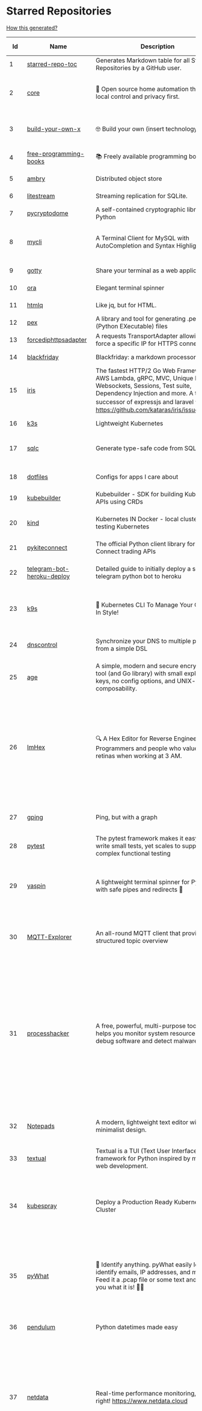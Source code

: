 # Starred Repositories  

[How this generated?](../master/USAGE.md)  

| Id 			| Name			| Description | Star Counts | Topics/Tags   | Last Updated 	|  
| ----------- | ----------- 	| ----------- | ----------- | ----------- 	| -----------   |  
|1|[starred-repo-toc](https://github.com/yks0000/starred-repo-toc.git)|Generates Markdown table for all Starred Repositories by a GitHub user.|4||7-4-2022|  
|2|[core](https://github.com/home-assistant/core.git)|:house_with_garden: Open source home automation that puts local control and privacy first.|51500|python, home-automation, iot, internet-of-things, mqtt, raspberry-pi, asyncio|6-4-2022|  
|3|[build-your-own-x](https://github.com/danistefanovic/build-your-own-x.git)|🤓 Build your own (insert technology here)|137489|programming, tutorials, tutorial-code, tutorial-exercises, free|16-2-2022|  
|4|[free-programming-books](https://github.com/EbookFoundation/free-programming-books.git)|:books: Freely available programming books|229752|education, books, list, resource, hacktoberfest|6-4-2022|  
|5|[ambry](https://github.com/linkedin/ambry.git)|Distributed object store|1532||6-4-2022|  
|6|[litestream](https://github.com/benbjohnson/litestream.git)|Streaming replication for SQLite.|4904|sqlite, replication, s3|5-4-2022|  
|7|[pycryptodome](https://github.com/Legrandin/pycryptodome.git)|A self-contained cryptographic library for Python|1965|cryptography, security, python|19-3-2022|  
|8|[mycli](https://github.com/dbcli/mycli.git)|A Terminal Client for MySQL with AutoCompletion and Syntax Highlighting.|10265|database, python, syntax-highlighting, mysql, mycli, auto-completion|2-4-2022|  
|9|[gotty](https://github.com/sorenisanerd/gotty.git)|Share your terminal as a web application|1502||1-4-2022|  
|10|[ora](https://github.com/sindresorhus/ora.git)|Elegant terminal spinner|7617||21-2-2022|  
|11|[htmlq](https://github.com/mgdm/htmlq.git)|Like jq, but for HTML.|5698||3-1-2022|  
|12|[pex](https://github.com/pantsbuild/pex.git)|A library and tool for generating .pex (Python EXecutable) files|2063||6-4-2022|  
|13|[forcediphttpsadapter](https://github.com/Roadmaster/forcediphttpsadapter.git)|A requests TransportAdapter allowing to force a specific IP for HTTPS connections.|40||1-11-2021|  
|14|[blackfriday](https://github.com/russross/blackfriday.git)|Blackfriday: a markdown processor for Go|4911||27-10-2020|  
|15|[iris](https://github.com/kataras/iris.git)|The fastest HTTP/2 Go Web Framework. AWS Lambda, gRPC, MVC, Unique Router, Websockets, Sessions, Test suite, Dependency Injection and more. A true successor of expressjs and laravel   谢谢 https://github.com/kataras/iris/issues/1329  |22083|go, performance, iris, web-framework, mvc, golang|18-3-2022|  
|16|[k3s](https://github.com/k3s-io/k3s.git)|Lightweight Kubernetes|19611|kubernetes, k8s|6-4-2022|  
|17|[sqlc](https://github.com/kyleconroy/sqlc.git)|Generate type-safe code from SQL|5160|go, postgresql, sql, orm, code-generator, mysql, python, kotlin|3-4-2022|  
|18|[dotfiles](https://github.com/bbkane/dotfiles.git)|Configs for apps I care about|18|dotfiles, zsh, neovim, vscode, git, sqlite, sqlite3|27-3-2022|  
|19|[kubebuilder](https://github.com/kubernetes-sigs/kubebuilder.git)|Kubebuilder - SDK for building Kubernetes APIs using CRDs|5017|k8s-sig-api-machinery|4-4-2022|  
|20|[kind](https://github.com/kubernetes-sigs/kind.git)|Kubernetes IN Docker - local clusters for testing Kubernetes|9557|k8s-sig-testing, kubernetes, kubeadm, golang, docker, podman|30-3-2022|  
|21|[pykiteconnect](https://github.com/zerodha/pykiteconnect.git)|The official Python client library for the Kite Connect trading APIs|662||17-3-2022|  
|22|[telegram-bot-heroku-deploy](https://github.com/AnshumanFauzdar/telegram-bot-heroku-deploy.git)|Detailed guide to initially deploy a simple telegram python bot to heroku|34|heroku-app, telegram-bot, telegram, deploy, hacktoberfest|5-2-2022|  
|23|[k9s](https://github.com/derailed/k9s.git)|🐶 Kubernetes CLI To Manage Your Clusters In Style!|15881|k9s, kubernetes, kubernetes-cli, kubernetes-clusters, k8s, k8s-cluster, go, golang|25-1-2022|  
|24|[dnscontrol](https://github.com/StackExchange/dnscontrol.git)|Synchronize your DNS to multiple providers from a simple DSL|2186|go, dns, infrastructure-as-code, dnscontrol, workflow|4-4-2022|  
|25|[age](https://github.com/FiloSottile/age.git)|A simple, modern and secure encryption tool (and Go library) with small explicit keys, no config options, and UNIX-style composability.|10227|built-at-rc, age-encryption|24-2-2022|  
|26|[ImHex](https://github.com/WerWolv/ImHex.git)|🔍 A Hex Editor for Reverse Engineers, Programmers and people who value their retinas when working at 3 AM.|12489|hex-editor, reverse-engineering, ips, ips32, pattern-highlighting, dear-imgui, disassembler, analyzer, mathematical-evaluator, pattern-language, dark-mode, nodes, data-processor, hacktoberfest|26-3-2022|  
|27|[gping](https://github.com/orf/gping.git)|Ping, but with a graph|5986|rust, command-line, cli, ping, linux, graph, network-monitoring, shell|5-4-2022|  
|28|[pytest](https://github.com/pytest-dev/pytest.git)|The pytest framework makes it easy to write small tests, yet scales to support complex functional testing|8597|unit-testing, test, testing, python, hacktoberfest|5-4-2022|  
|29|[yaspin](https://github.com/pavdmyt/yaspin.git)|A lightweight terminal spinner for Python with safe pipes and redirects 🎁|524|spinner, terminal, cli-utilities, python, loader, unix, easy-to-use, python-library, awesome, console, cli, utilities|14-11-2021|  
|30|[MQTT-Explorer](https://github.com/thomasnordquist/MQTT-Explorer.git)|An all-round MQTT client that provides a structured topic overview|1697|mqtt, mqtt-explorer, homeautomation, mqtt-client, mqtt-smarthome, mqtt-tool|27-2-2022|  
|31|[processhacker](https://github.com/processhacker/processhacker.git)|A free, powerful, multi-purpose tool that helps you monitor system resources, debug software and detect malware.|6975|administrator, windows, system-monitor, performance-monitoring, performance-tuning, performance, c, debugger, benchmarking, security, profiling, realtime, monitoring, monitor-performance, process-manager, process-monitor, processhacker, monitor|28-3-2022|  
|32|[Notepads](https://github.com/JasonStein/Notepads.git)|A modern, lightweight text editor with a minimalist design.|6240|fluent, notepad, texteditor, uwp, markdown, diff-viewer, windows, app|16-3-2022|  
|33|[textual](https://github.com/Textualize/textual.git)|Textual is a TUI (Text User Interface) framework for Python inspired by modern web development.|9009|terminal, python, tui, rich|27-3-2022|  
|34|[kubespray](https://github.com/kubernetes-sigs/kubespray.git)|Deploy a Production Ready Kubernetes Cluster|12072|kubernetes-cluster, ansible, kubernetes, high-availability, bare-metal, gce, aws, kubespray, k8s-sig-cluster-lifecycle, hacktoberfest|6-4-2022|  
|35|[pyWhat](https://github.com/bee-san/pyWhat.git)|🐸   Identify anything. pyWhat easily lets you identify emails, IP addresses, and more. Feed it a .pcap file or some text and it'll tell you what it is! 🧙‍♀️|5081|cyber, security, hacking, cybersecurity, malware, re, python, pcap, malware-analysis, malware-research, tryhackme, hacktoberfest|22-3-2022|  
|36|[pendulum](https://github.com/sdispater/pendulum.git)|Python datetimes made easy|4753|python, datetime, date, time, python3, timezones|18-1-2022|  
|37|[netdata](https://github.com/netdata/netdata.git)|Real-time performance monitoring, done right! https://www.netdata.cloud|58722|monitoring, iot, notifications, docker, statsd, kubernetes, cncf, prometheus, containers, netdata, analytics, devops, time-series, observability, alerting, graphing, influxdb, grafana, graphite, dashboard|7-4-2022|  
|38|[kubesphere](https://github.com/kubesphere/kubesphere.git)|The container platform tailored for Kubernetes multi-cloud, datacenter, and edge management ⎈ 🖥 ☁️|9375|devops, container-management, k8s, cncf, cloud-native, servicemesh, kubesphere, kubernetes-platform-solution, kubernetes, jenkins, istio, observability, multi-cluster, hacktoberfest|5-4-2022|  
|39|[python-prompt-toolkit](https://github.com/prompt-toolkit/python-prompt-toolkit.git)|Library for building powerful interactive command line applications in Python|7619||4-4-2022|  
|40|[authelia](https://github.com/authelia/authelia.git)|The Single Sign-On Multi-Factor portal for web apps|12557|totp, u2f, ldap, nginx, sso-authentication, yubikey, two-factor-authentication, docker, cookie, kubernetes, sso, multifactor, push-notifications, traefik, mfa, two-factor, authentication, security, golang, 2fa|7-4-2022|  
|41|[devops-exercises](https://github.com/bregman-arie/devops-exercises.git)|Linux, Jenkins, AWS, SRE, Prometheus, Docker, Python, Ansible, Git, Kubernetes, Terraform, OpenStack, SQL, NoSQL, Azure, GCP, DNS, Elastic, Network, Virtualization. DevOps Interview Questions|22005|devops, aws, linux, ansible, python, docker, prometheus, containers, git, kubernetes, interview, interview-questions, terraform, azure, openstack, sql, coding, sre, production-engineer|6-4-2022|  
|42|[cilium](https://github.com/cilium/cilium.git)|eBPF-based Networking, Security, and Observability|11374|containers, bpf, security, kubernetes, kubernetes-networking, cni, kernel, loadbalancing, monitoring, troubleshooting, xdp, ebpf, k8s, observability, networking|6-4-2022|  
|43|[terrascan](https://github.com/accurics/terrascan.git)|Detect compliance and security violations across Infrastructure as Code to mitigate risk before provisioning cloud native infrastructure.|2896|security-tools, infrastructure-as-code, devsecops, devops, security, terraform, aws, cloudsecurity, cloud-security, terrascan, infrastructure, security-violations, architecture, kubernetes, iac, sast, azure-security, aws-security, gcp-security, scans|1-4-2022|  
|44|[pyjwt](https://github.com/jpadilla/pyjwt.git)|JSON Web Token implementation in Python|4168|python, jwt|5-4-2022|  
|45|[rook](https://github.com/rook/rook.git)|Storage Orchestration for Kubernetes|9733|storage, kubernetes, ceph, storage-cluster, docker, cloud-native, etcd, cncf|6-4-2022|  
|46|[go-github](https://github.com/google/go-github.git)|Go library for accessing the GitHub API|8399|go, github-api|3-4-2022|  
|47|[typer](https://github.com/tiangolo/typer.git)|Typer, build great CLIs. Easy to code. Based on Python type hints.|7519|cli, click, python3, typehints, terminal, shell, python, typer|30-3-2022|  
|48|[graphene-django](https://github.com/graphql-python/graphene-django.git)|Integrate GraphQL into your Django project.|3831|graphene, django, python, graphql|3-3-2022|  
|49|[lazydocker](https://github.com/jesseduffield/lazydocker.git)|The lazier way to manage everything docker|22217||23-3-2022|  
|50|[json-server](https://github.com/typicode/json-server.git)|Get a full fake REST API with zero coding in less than 30 seconds (seriously)|60482||31-3-2022|  
|51|[nicstat](https://github.com/scotte/nicstat.git)|Fork of https://sourceforge.net/projects/nicstat/ to fix bugs|54||9-5-2018|  
|52|[watchdog](https://github.com/gorakhargosh/watchdog.git)|Python library and shell utilities to monitor filesystem events.|5214||25-3-2022|  
|53|[loguru](https://github.com/Delgan/loguru.git)|Python logging made (stupidly) simple|11421|python, logging, logger, log|4-4-2022|  
|54|[kb](https://github.com/gnebbia/kb.git)|A minimalist command line knowledge base manager|2834|knowledge, cheatsheets, procedures, methodology, pentest-tool, knowledge-base, rtfm, notes, notes-management-system, cli, notebook|31-10-2021|  
|55|[htop](https://github.com/htop-dev/htop.git)|htop - an interactive process viewer|3521|process, viewer, console, terminal, linux, macos, bsd, c, hacktoberfest|5-4-2022|  
|56|[shiv](https://github.com/linkedin/shiv.git)|shiv is a command line utility for building fully self contained Python zipapps as outlined in PEP 441, but with all their dependencies included.|1400||24-1-2022|  
|57|[packer](https://github.com/hashicorp/packer.git)|Packer is a tool for creating identical machine images for multiple platforms from a single source configuration.|13613|||  
|58|[duf](https://github.com/muesli/duf.git)|Disk Usage/Free Utility - a better 'df' alternative|8167|hacktoberfest, disk-space, disk-usage, df, linux, macos, freebsd, openbsd, windows, user-friendly, cli, terminal, filesystem, tui|2-3-2022|  
|59|[yq](https://github.com/mikefarah/yq.git)|yq is a portable command-line YAML, JSON and XML processor|5355|yaml-processor, yaml, cli, golang, splat, devops-tools, portable, bash, xml, json, csv||  
|60|[nginx-module-vts](https://github.com/vozlt/nginx-module-vts.git)|Nginx virtual host traffic status module|2589|c, nginx, nginx-module, nginx-vhost-traffic-status, vozlt-nginx-modules, monitoring|10-2-2021|  
|61|[vizceral](https://github.com/Netflix/vizceral.git)|WebGL visualization for displaying animated traffic graphs|3903|graph, traffic, visualization, webgl, monitoring|20-7-2019|  
|62|[go-fuzz](https://github.com/dvyukov/go-fuzz.git)|Randomized testing for Go|4378|fuzzing, testing, go|20-2-2022|  
|63|[fucking-algorithm](https://github.com/labuladong/fucking-algorithm.git)|刷算法全靠套路，认准 labuladong 就够了！English version supported! Crack LeetCode, not only how, but also why. |104634|leetcode, algorithms, interview-questions, data-structures, kmp, dynamic-programming, computer-science, dynamic-programming-algorithm|27-3-2022|  
|64|[opengrok](https://github.com/oracle/opengrok.git)|OpenGrok is a fast and usable source code search and cross reference engine, written in Java|3547|opengrok, java, source, code, search, engine|5-4-2022|  
|65|[archivy](https://github.com/archivy/archivy.git)|Archivy is a self-hostable knowledge repository that allows you to learn and retain information in your own personal and extensible wiki.|2830|elasticsearch, knowledge, productivity, python, knowledge-base, note-taking, digital-brain, cli, hacktoberfest|24-3-2022|  
|66|[k6](https://github.com/grafana/k6.git)|A modern load testing tool, using Go and JavaScript - https://k6.io|16005|golang, load-testing, load-generator, javascript, es6, performance, hacktoberfest|6-4-2022|  
|67|[caddy](https://github.com/caddyserver/caddy.git)|Fast, multi-platform web server with automatic HTTPS|38253|go, web-server, caddyfile, http, http-server, reverse-proxy, https, tls, automatic-https, privacy, security|3-4-2022|  
|68|[miniserve](https://github.com/svenstaro/miniserve.git)|🌟 For when you really just want to serve some files over HTTP right now!|3164|serve, http-server, server, static-files, cli, command-line, command-line-tool|4-4-2022|  
|69|[awesome-awesomeness](https://github.com/bayandin/awesome-awesomeness.git)|A curated list of awesome awesomeness|28747||24-3-2022|  
|70|[terminalizer](https://github.com/faressoft/terminalizer.git)|🦄 Record your terminal and generate animated gif images or share a web player|12488|terminal, record, capture, shot, bash, powershell, gif, animated, generate, theme, colors, font, repeat, command-line, shell, zsh, bash-profile, render, tty, pty|18-4-2020|  
|71|[the-art-of-command-line](https://github.com/jlevy/the-art-of-command-line.git)|Master the command line, in one page|104773|bash, unix, documentation, linux, macos, windows|7-9-2020|  
|72|[outrun](https://github.com/Overv/outrun.git)|Execute a local command using the processing power of another Linux machine.|3013||22-3-2021|  
|73|[markdown-here](https://github.com/adam-p/markdown-here.git)|Google Chrome, Firefox, and Thunderbird extension that lets you write email in Markdown and render it before sending.|54838||30-9-2018|  
|74|[interviews](https://github.com/kdn251/interviews.git)|Everything you need to know to get the job.|56795|java, interview, interview-questions, interview-practice, interview-preparation, interview-prep, algorithm, algorithm-challenges, algorithms, algorithm-competitions, technical-coding-interview, leetcode, leetcode-solutions, leetcode-java, coding-interviews, coding-interview, coding-challenge, coding-challenges, leetcode-questions, interviews|6-6-2020|  
|75|[leveldb](https://github.com/google/leveldb.git)|LevelDB is a fast key-value storage library written at Google that provides an ordered mapping from string keys to string values.|28849||17-1-2022|  
|76|[tech-interview-handbook](https://github.com/yangshun/tech-interview-handbook.git)|💯 Curated interview preparation materials for busy engineers|68282|interview-questions, coding-interviews, interview-practice, interview-preparation, algorithm, algorithms, system-design, behavioral-interviews, algorithm-interview, algorithm-interview-questions|6-4-2022|  
|77|[nocode](https://github.com/kelseyhightower/nocode.git)|The best way to write secure and reliable applications. Write nothing; deploy nowhere.|52213||21-1-2020|  
|78|[learn-regex](https://github.com/ziishaned/learn-regex.git)|Learn regex the easy way|41052|regex, regular-expression, learn-regex|1-2-2022|  
|79|[httpstat](https://github.com/reorx/httpstat.git)|curl statistics made simple|5075|curl, cli, python, http, visualization|24-12-2020|  
|80|[awesome](https://github.com/sindresorhus/awesome.git)|😎 Awesome lists about all kinds of interesting topics|196091|awesome, awesome-list, unicorns, lists, resources|1-4-2022|  
|81|[hugo](https://github.com/gohugoio/hugo.git)|The world’s fastest framework for building websites.|58114|go, hugo, static-site-generator, blog-engine, cms, content-management-system, documentation-tool, hacktoberfest|5-4-2022|  
|82|[awesome-go](https://github.com/avelino/awesome-go.git)|A curated list of awesome Go frameworks, libraries and software|78281|golang, golang-library, go, awesome, awesome-list, hacktoberfest|2-4-2022|  
|83|[protobuf](https://github.com/protocolbuffers/protobuf.git)|Protocol Buffers - Google's data interchange format|53751|protobuf, protocol-buffers, protocol-compiler, protobuf-runtime, protoc, serialization, marshalling, rpc|6-4-2022|  
|84|[brackets](https://github.com/adobe/brackets.git)|An open source code editor for the web, written in JavaScript, HTML and CSS.|33656||18-3-2021|  
|85|[og-aws](https://github.com/open-guides/og-aws.git)|📙 Amazon Web Services — a practical guide|31046||17-2-2022|  
|86|[public-apis](https://github.com/public-apis/public-apis.git)|A collective list of free APIs|187809|api, public-apis, free, apis, list, development, software, public, resources, dataset, open-source, public-api, lists|16-3-2022|  
|87|[doitlive](https://github.com/sloria/doitlive.git)|Because sometimes you need to do it live|3112|command-line, presentations, python, live-coding, cli, click, bash, zsh, ipython, script, hacktoberfest|24-5-2021|  
|88|[pyenv](https://github.com/pyenv/pyenv.git)|Simple Python version management|26721|python, shell|1-4-2022|  
|89|[styleguide](https://github.com/google/styleguide.git)|Style guides for Google-originated open-source projects|30277|cpplint, styleguide, style-guide|10-2-2022|  
|90|[cli](https://github.com/cli/cli.git)|GitHub’s official command line tool|27981|github-api-v4, cli, git, golang|6-4-2022|  
|91|[awesome-courses](https://github.com/prakhar1989/awesome-courses.git)|:books: List of awesome university courses for learning Computer Science!|39684|computer-science, courses, awesome-list, awesome|2-12-2020|  
|92|[atom](https://github.com/atom/atom.git)|:atom: The hackable text editor|57147|atom, editor, javascript, electron, windows, linux, macos|7-3-2022|  
|93|[rich](https://github.com/Textualize/rich.git)|Rich is a Python library for rich text and beautiful formatting in the terminal.|36350|python, python3, python-library, terminal, terminal-color, markdown, tables, syntax-highlighting, ansi-colors, progress-bar-python, progress-bar, traceback, rich, tracebacks-rich, emoji|6-4-2022|  
|94|[pi-hole](https://github.com/pi-hole/pi-hole.git)|A black hole for Internet advertisements|35666|pi-hole, ad-blocker, shell, blocker, raspberry-pi, cloud, dnsmasq, dhcp, dhcp-server, dns-server, dashboard, hacktoberfest|1-4-2022|  
|95|[design-patterns-for-humans](https://github.com/kamranahmedse/design-patterns-for-humans.git)|An ultra-simplified explanation to design patterns|33317|design-patterns, architecture, software-engineering, engineering, principles, computer-science|22-11-2020|  
|96|[watchman](https://github.com/facebook/watchman.git)|Watches files and records, or triggers actions, when they change. |10788||7-4-2022|  
|97|[github1s](https://github.com/conwnet/github1s.git)|One second to read GitHub code with VS Code.|20805||29-3-2022|  
|98|[skipper](https://github.com/zalando/skipper.git)|An HTTP router and reverse proxy for service composition, including use cases like Kubernetes Ingress|2682||4-4-2022|  
|99|[helm-git-repo](https://github.com/yks0000/helm-git-repo.git)|A Helm Repo (Automatically build index.yaml)|1||6-4-2021|  
|100|[ntopng](https://github.com/ntop/ntopng.git)|Web-based Traffic and Security Network Traffic Monitoring|4503||6-4-2022|  
|101|[ecs-refarch-service-discovery](https://github.com/awslabs/ecs-refarch-service-discovery.git)|An EC2 Container Service Reference Architecture for providing Service Discovery to containers using CloudWatch Events, Lambda and Route 53 private hosted zones. |439||25-7-2016|  
|102|[hey](https://github.com/rakyll/hey.git)|HTTP load generator, ApacheBench (ab) replacement|13202||23-3-2021|  
|103|[cli-spinners](https://github.com/sindresorhus/cli-spinners.git)|Spinners for use in the terminal|1939||1-10-2021|  
|104|[opencensus-python](https://github.com/census-instrumentation/opencensus-python.git)|A stats collection and distributed tracing framework|610||29-3-2022|  
|105|[pinpoint](https://github.com/pinpoint-apm/pinpoint.git)|APM, (Application Performance Management) tool for large-scale distributed systems. |12107||7-4-2022|  
|106|[Depix](https://github.com/beurtschipper/Depix.git)|Recovers passwords from pixelized screenshots|22057||16-2-2022|  
|107|[kopf](https://github.com/nolar/kopf.git)|A Python framework to write Kubernetes operators in just a few lines of code|897||2-4-2022|  
|108|[tflint](https://github.com/terraform-linters/tflint.git)|A Pluggable Terraform Linter|2997||5-4-2022|  
|109|[bhai-lang](https://github.com/DulLabs/bhai-lang.git)|A toy programming language written in Typescript|3455||21-3-2022|  
|110|[ytfzf](https://github.com/pystardust/ytfzf.git)|A posix script to find and watch youtube videos from the terminal. (Without API)|2498||23-2-2022|  
|111|[operator-sdk](https://github.com/operator-framework/operator-sdk.git)|SDK for building Kubernetes applications. Provides high level APIs, useful abstractions, and project scaffolding.|5531||6-4-2022|  
|112|[ms-identity-python-webapi-azurefunctions](https://github.com/Azure-Samples/ms-identity-python-webapi-azurefunctions.git)|Python Azure Function Web API secured by Azure AD|15||4-2-2021|  
|113|[dapr](https://github.com/dapr/dapr.git)|Dapr is a portable, event-driven, runtime for building distributed applications across cloud and edge.|17478||6-4-2022|  
|114|[pycurl](https://github.com/pycurl/pycurl.git)|PycURL - Python interface to libcurl|853||1-4-2022|  
|115|[goldmark](https://github.com/yuin/goldmark.git)|:trophy: A markdown parser written in Go. Easy to extend, standard(CommonMark) compliant, well structured.|2025||28-3-2022|  
|116|[linkerd2](https://github.com/linkerd/linkerd2.git)|Ultralight, security-first service mesh for Kubernetes. Main repo for Linkerd 2.x.|8289||6-4-2022|  
|117|[eBPF-Package-Repository](https://github.com/l3af-project/eBPF-Package-Repository.git)|eBPF Programs|9||6-4-2022|  
|118|[docker_practice](https://github.com/yeasy/docker_practice.git)|Learn and understand Docker&Container technologies, with real DevOps practice!|20262||16-3-2022|  
|119|[howdoi](https://github.com/gleitz/howdoi.git)|instant coding answers via the command line|9403||19-2-2022|  
|120|[oss-fuzz](https://github.com/google/oss-fuzz.git)|OSS-Fuzz - continuous fuzzing for open source software.|7228||7-4-2022|  
|121|[pongo2](https://github.com/flosch/pongo2.git)|Django-syntax like template-engine for Go|2198||21-3-2022|  
|122|[tv](https://github.com/alexhallam/tv.git)|📺(tv) Tidy Viewer is a cross-platform CLI csv pretty printer that uses column styling to maximize viewer enjoyment.|1473||26-1-2022|  
|123|[skaffold](https://github.com/GoogleContainerTools/skaffold.git)|Easy and Repeatable Kubernetes Development|12653||6-4-2022|  
|124|[seaweedfs](https://github.com/chrislusf/seaweedfs.git)|SeaweedFS is a fast distributed storage system for blobs, objects, files, and data lake, for billions of files! Blob store has O(1) disk seek, cloud tiering. Filer supports Cloud Drive, cross-DC active-active replication, Kubernetes, POSIX FUSE mount, S3 API, S3 Gateway, Hadoop, WebDAV, encryption, Erasure Coding.|14159||6-4-2022|  
|125|[ingress-nginx](https://github.com/kubernetes/ingress-nginx.git)|NGINX Ingress Controller for Kubernetes|12433||6-4-2022|  
|126|[azure-monitor-opencensus-python](https://github.com/Azure-Samples/azure-monitor-opencensus-python.git)|Sample repository demonstrating Azure Monitor exporters for Opencensus Python|13||15-11-2021|  
|127|[aws-eks-kubernetes-masterclass](https://github.com/stacksimplify/aws-eks-kubernetes-masterclass.git)|AWS EKS Kubernetes - Masterclass   DevOps, Microservices|415||3-3-2022|  
|128|[lens](https://github.com/lensapp/lens.git)|Lens - The way the world runs Kubernetes|17339||6-4-2022|  
|129|[kubernetes-handbook](https://github.com/rootsongjc/kubernetes-handbook.git)|Kubernetes中文指南/云原生应用架构实战手册 -  https://jimmysong.io/kubernetes-handbook|9826||7-4-2022|  
|130|[what-happens-when](https://github.com/alex/what-happens-when.git)|An attempt to answer the age old interview question "What happens when you type google.com into your browser and press enter?"|33495|||  
|131|[terminals-are-sexy](https://github.com/k4m4/terminals-are-sexy.git)|💥 A curated list of Terminal frameworks, plugins & resources for CLI lovers.|10445|terminal, curated-list, awesome-lists, cli-lovers||  
|132|[awesome-sysadmin](https://github.com/awesome-foss/awesome-sysadmin.git)|A curated list of amazingly awesome open source sysadmin resources.|13533|awesome, awesome-list, sysadmin, list|7-10-2021|  
|133|[gotty](https://github.com/yudai/gotty.git)|Share your terminal as a web application|16330|tty, terminal, browser, web, go, websocket, javascript, typescript|13-12-2017|  
|134|[goaccess](https://github.com/allinurl/goaccess.git)|GoAccess is a real-time web log analyzer and interactive viewer that runs in a terminal in *nix systems or through your browser.|14558|goaccess, c, real-time, data-analysis, analytics, nginx, apache, webserver, web-analytics, monitoring, dashboard, command-line, gdpr, privacy, cli, tui, google-analytics, ncurses, terminal|30-3-2022|  
|135|[gitui](https://github.com/extrawurst/gitui.git)|Blazing 💥 fast terminal-ui for git written in rust 🦀|7663|rust, tui, terminal, git, command-line-tool, command-line-interface, async, hacktoberfest, bash|21-3-2022|  
|136|[developer-roadmap](https://github.com/kamranahmedse/developer-roadmap.git)|Roadmap to becoming a developer in 2022|191020|computer-science, roadmap, developer-roadmap, frontend-roadmap, devops-roadmap, backend-roadmap, study-plan, engineering, react-roadmap, angular-roadmap, python-roadmap, go-roadmap, java-roadmap, dba-roadmap|22-3-2022|  
|137|[drawio](https://github.com/jgraph/drawio.git)|Source to app.diagrams.net|28600||31-3-2022|  
|138|[PayloadsAllTheThings](https://github.com/swisskyrepo/PayloadsAllTheThings.git)|A list of useful payloads and bypass for Web Application Security and Pentest/CTF|36269|pentest, payload, bypass, web-application, hacking, vulnerability, bounty, methodology, privilege-escalation, penetration-testing, cheatsheet, security, enumeration, bugbounty, redteam, payloads, hacktoberfest|30-3-2022|  
|139|[schedule](https://github.com/dbader/schedule.git)|Python job scheduling for humans.|9533||4-4-2022|  
|140|[nprogress](https://github.com/rstacruz/nprogress.git)|For slim progress bars like on YouTube, Medium, etc|24110||19-4-2020|  
|141|[interactive-coding-challenges](https://github.com/donnemartin/interactive-coding-challenges.git)|120+ interactive Python coding interview challenges (algorithms and data structures).  Includes Anki flashcards.|25087|python, algorithm, data-structure, development, programming, coding, interview, interview-questions, interview-practice, competitive-programming|5-8-2020|  
|142|[black](https://github.com/psf/black.git)|The uncompromising Python code formatter|26827|python, code, formatter, codeformatter, gofmt, yapf, autopep8, pre-commit-hook|6-4-2022|  
|143|[python-guide](https://github.com/realpython/python-guide.git)|Python best practices guidebook, written for humans. |24540|python, guide, book, kennethreitz|5-10-2021|  
|144|[awesome-selfhosted](https://github.com/awesome-selfhosted/awesome-selfhosted.git)|A list of Free Software network services and web applications which can be hosted on your own servers|83980|selfhosted, awesome, awesome-list, privacy, hosting, cloud, self-hosted|6-4-2022|  
|145|[awesome-macos-command-line](https://github.com/herrbischoff/awesome-macos-command-line.git)|Use your macOS terminal shell to do awesome things.|25654|macos, macosx, shell, terminal, awesome-list, awesome, list|2-9-2021|  
|146|[the-book-of-secret-knowledge](https://github.com/trimstray/the-book-of-secret-knowledge.git)|A collection of inspiring lists, manuals, cheatsheets, blogs, hacks, one-liners, cli/web tools and more.|64518|awesome, awesome-list, lists, manuals, resources, howtos, hacks, search-engines, one-liners, cheatsheets, guidelines, sysops, devops, pentesters, security-researchers, linux, bsd, security, hacking|28-2-2022|  
|147|[wuzz](https://github.com/asciimoo/wuzz.git)|Interactive cli tool for HTTP inspection|9937|curl, golang, cli, http, inspector, http-inspection, go|22-1-2021|  
|148|[youtube-dl](https://github.com/ytdl-org/youtube-dl.git)|Command-line program to download videos from YouTube.com and other video sites|108310||5-4-2022|  
|149|[bitcoin](https://github.com/bitcoin/bitcoin.git)|Bitcoin Core integration/staging tree|63037|bitcoin, c-plus-plus, p2p, cryptocurrency, cryptography|6-4-2022|  
|150|[papers-we-love](https://github.com/papers-we-love/papers-we-love.git)|Papers from the computer science community to read and discuss.|53701|computer-science, read-papers, meetup, papers, programming, theory, awesome|29-3-2022|  
|151|[cheat.sh](https://github.com/chubin/cheat.sh.git)|the only cheat sheet you need|28607|cheatsheet, curl, terminal, command-line, cli, examples, documentation, help, tldr, hacktoberfest2021|1-1-2022|  
|152|[gitbook](https://github.com/GitbookIO/gitbook.git)|📝 Modern documentation format and toolchain using Git and Markdown|24596||27-12-2018|  
|153|[system-design-primer](https://github.com/donnemartin/system-design-primer.git)|Learn how to design large-scale systems. Prep for the system design interview.  Includes Anki flashcards.|171282|programming, development, design, design-system, system, design-patterns, web, web-application, webapp, python, interview, interview-questions, interview-practice|13-2-2022|  
|154|[awesome-hyper](https://github.com/bnb/awesome-hyper.git)|🖥 Delightful Hyper plugins, themes, and resources|9793|hyper, hyperterm, zeit, terminal, awesome, awesome-list|13-7-2021|  
|155|[http-api-design](https://github.com/interagent/http-api-design.git)|HTTP API design guide extracted from work on the Heroku Platform API|13548||18-11-2021|  
|156|[scalene](https://github.com/plasma-umass/scalene.git)|Scalene: a high-performance, high-precision CPU, GPU, and memory profiler for Python|5484|python, profiling, performance-analysis, cpu-profiling, profiler, python-profilers, gpu-programming, scalene, profiles-memory, performance-cpu, cpu, memory-allocation, gpu, memory-consumption|5-4-2022|  
|157|[scrapy](https://github.com/scrapy/scrapy.git)|Scrapy, a fast high-level web crawling & scraping framework for Python.|43212|python, scraping, crawling, framework, crawler, hacktoberfest|23-3-2022|  
|158|[every-programmer-should-know](https://github.com/mtdvio/every-programmer-should-know.git)|A collection of (mostly) technical things every software developer should know about|52755|cc-by, computer-science, educational, novice, collection|19-4-2021|  
|159|[algorithm-visualizer](https://github.com/algorithm-visualizer/algorithm-visualizer.git)|:fireworks:Interactive Online Platform that Visualizes Algorithms from Code|36623|algorithm, data-structure, visualization, animation|2-4-2022|  
|160|[awesome-readme](https://github.com/matiassingers/awesome-readme.git)|A curated list of awesome READMEs|11577|awesome-list, awesome, list, readme|11-3-2022|  
|161|[bat](https://github.com/sharkdp/bat.git)|A cat(1) clone with wings.|33385|command-line, tool, syntax-highlighting, git, terminal, cli, rust, hacktoberfest|2-4-2022|  
|162|[echarts](https://github.com/apache/echarts.git)|Apache ECharts is a powerful, interactive charting and data visualization library for browser|50507|echarts, data-visualization, charts, charting-library, visualization, apache, data-viz, canvas, svg|5-4-2022|  
|163|[kong](https://github.com/Kong/kong.git)|🦍 The Cloud-Native API Gateway |31597|api-gateway, nginx, luajit, microservices, api-management, serverless, apis, iot, consul, docker, reverse-proxy, cloud-native, microservice, kong, devops, servicecontrol, kubernetes, kubernetes-ingress-controller, kubernetes-ingress|7-4-2022|  
|164|[gitignore](https://github.com/github/gitignore.git)|A collection of useful .gitignore templates|131475|gitignore, git|29-3-2022|  
|165|[awesome-scalability](https://github.com/binhnguyennus/awesome-scalability.git)|The Patterns of Scalable, Reliable, and Performant Large-Scale Systems|37824|system-design, backend, scalability, interview, architecture, devops, design-patterns, interview-questions, awesome-list, big-data, awesome, resources, lists, web-development, programming, system, interview-practice, computer-science, distributed-systems, machine-learning|1-4-2022|  
|166|[github-cheat-sheet](https://github.com/tiimgreen/github-cheat-sheet.git)|A list of cool features of Git and GitHub.|34077|awesome, awesome-list, list, github, git|6-10-2020|  
|167|[python-cheatsheet](https://github.com/gto76/python-cheatsheet.git)|Comprehensive Python Cheatsheet|28707|cheatsheet, python, reference, python-cheatsheet|12-3-2022|  
|168|[wtf](https://github.com/wtfutil/wtf.git)|The personal information dashboard for your terminal|13235|golang, dashboard, terminal, tui, cui, go, devops, wtf, wtfutil, hacktoberfest|12-3-2022|  
|169|[mypy](https://github.com/python/mypy.git)|Optional static typing for Python|12828|python, types, typing, typechecker, linter|5-4-2022|  
|170|[awesome-interview-questions](https://github.com/DopplerHQ/awesome-interview-questions.git)|:octocat: A curated awesome list of lists of interview questions. Feel free to contribute! :mortar_board: |45772|awesome-list, awesomeness, interview-questions, interviewing, interview-practice, ruby, javascript, awesome, list, python-interview-questions, rails-interview, javascript-interview-questions, angularjs-interview-questions, android-interview-questions|16-11-2021|  
|171|[osquery](https://github.com/osquery/osquery.git)|SQL powered operating system instrumentation, monitoring, and analytics.|18789|security, monitoring, intrusion-detection, sql, hacktoberfest|5-4-2022|  
|172|[rundeck](https://github.com/rundeck/rundeck.git)|Enable Self-Service Operations: Give specific users access to your existing tools, services, and scripts|4534|rundeck, devops, deployment, scheduler, automation, orchestration, ansible, audit, sre, operations, ops, devops-tools, devops-team, runbook, hacktoberfest|5-4-2022|  
|173|[salt](https://github.com/saltstack/salt.git)|Software to automate the management and configuration of any infrastructure or application at scale. Get access to the Salt software package repository here: |12260|python, configuration-management, remote-execution, infrastructure-management, zeromq, event-stream, event-management, cloud-providers, cloud-management, cloud-provisioning, infrasructure, infrastructure-automation, infrastructure-as-code, infrastructure-as-a-code, iot, edge, cloud|6-4-2022|  
|174|[GolangTraining](https://github.com/GoesToEleven/GolangTraining.git)|Training for Golang (go language)|8016|||  
|175|[awesome-macOS](https://github.com/iCHAIT/awesome-macOS.git)|  A curated list of awesome applications, softwares, tools and shiny things for macOS.|12847|macos, mac, awesome-list, apple, awesome-lists, awesome, list|4-2-2022|  
|176|[python-fire](https://github.com/google/python-fire.git)|Python Fire is a library for automatically generating command line interfaces (CLIs) from absolutely any Python object.|22136|python, cli|17-6-2021|  
|177|[fasthttp](https://github.com/valyala/fasthttp.git)|Fast HTTP package for Go. Tuned for high performance. Zero memory allocations in hot paths. Up to 10x faster than net/http|17476||1-4-2022|  
|178|[istio](https://github.com/istio/istio.git)|Connect, secure, control, and observe services.|29923|microservices, service-mesh, lyft-envoy, kubernetes, api-management, circuit-breaker, polyglot-microservices, enforce-policies, proxies, microservice, envoy, consul, nomad, request-routing, resiliency, fault-injection|6-4-2022|  
|179|[jq](https://github.com/stedolan/jq.git)|Command-line JSON processor|21691||4-4-2022|  
|180|[GoCasts](https://github.com/StephenGrider/GoCasts.git)|Companion Repo to https://www.udemy.com/go-the-complete-developers-guide/|1598|||  
|181|[awesome-python-applications](https://github.com/mahmoud/awesome-python-applications.git)|💿 Free software that works great, and also happens to be open-source Python. |13543|python, application, video, audio, graphics, gui, productivity, education, science, game||  
|182|[kubernetes](https://github.com/kubernetes/kubernetes.git)|Production-Grade Container Scheduling and Management|87140|kubernetes, go, cncf, containers||  
|183|[vuls](https://github.com/future-architect/vuls.git)|Agent-less vulnerability scanner for Linux, FreeBSD, Container, WordPress, Programming language libraries, Network devices|9099|vuls, vulnerability-scanners, golang, go, linux, freebsd, vulnerability-detection, security, security-tools, cybersecurity, security-vulnerability, security-scanner, security-hardening, security-automation, security-audit, vulnerability-assessment, vulnerability-management, vulnerability-scanner, vulnerabilities, administrator||  
|184|[grafana](https://github.com/grafana/grafana.git)|The open and composable observability and data visualization platform. Visualize metrics, logs, and traces from multiple sources like Prometheus, Loki, Elasticsearch, InfluxDB, Postgres and many more. |47879|grafana, monitoring, analytics, metrics, influxdb, prometheus, elasticsearch, alerting, data-visualization, go, dashboard, business-intelligence, mysql, postgres, hacktoberfest|6-4-2022|  
|185|[vscode-debug-visualizer](https://github.com/hediet/vscode-debug-visualizer.git)|An extension for VS Code that visualizes data during debugging.|7224|vscode-extension, hacktoberfest, visualization||  
|186|[wrk2](https://github.com/giltene/wrk2.git)|A constant throughput, correct latency recording variant of wrk|3388|||  
|187|[fastapi](https://github.com/tiangolo/fastapi.git)|FastAPI framework, high performance, easy to learn, fast to code, ready for production|43707|python, json, swagger-ui, redoc, starlette, openapi, api, openapi3, framework, async, asyncio, uvicorn, python3, python-types, pydantic, json-schema, fastapi, swagger, rest, web||  
|188|[terraform-aws-devops](https://github.com/antonbabenko/terraform-aws-devops.git)|Info about many of my Terraform, AWS, and DevOps projects.|275|terraform, infrastructure-as-code, aws, aws-community, antonbabenko||  
|189|[pulsar](https://github.com/apache/pulsar.git)|Apache Pulsar - distributed pub-sub messaging system|10593|pulsar, pubsub, messaging, streaming, queuing, event-streaming||  
|190|[aws-eks-best-practices](https://github.com/aws/aws-eks-best-practices.git)|A best practices guide for day 2 operations, including operational excellence, security, reliability, performance efficiency, and cost optimization.|876||1-4-2022|  
|191|[Reloader](https://github.com/stakater/Reloader.git)|A Kubernetes controller to watch changes in ConfigMap and Secrets and do rolling upgrades on Pods with their associated Deployment, StatefulSet, DaemonSet and DeploymentConfig – [✩Star] if you're using it!|3291||4-4-2022|  
|192|[kops](https://github.com/kubernetes/kops.git)|Kubernetes Operations (kops) - Production Grade K8s Installation, Upgrades, and Management|13868||6-4-2022|  
|193|[goreleaser](https://github.com/goreleaser/goreleaser.git)|Deliver Go binaries as fast and easily as possible|9882||6-4-2022|  
|194|[Python-for-Algorithms--Data-Structures--and-Interviews](https://github.com/jmportilla/Python-for-Algorithms--Data-Structures--and-Interviews.git)|Files for Udemy Course on Algorithms and Data Structures|2008|||  
|195|[landscape](https://github.com/cncf/landscape.git)|🌄The Cloud Native Interactive Landscape filters and sorts hundreds of projects and products, and shows details including GitHub stars, funding or market cap, first and last commits, contributor counts, headquarters location, and recent tweets.|8200||6-4-2022|  
|196|[cloud-custodian](https://github.com/cloud-custodian/cloud-custodian.git)|Rules engine for cloud security, cost optimization, and governance, DSL in yaml for policies to query, filter, and take actions on resources|4084||6-4-2022|  
|197|[dashboard](https://github.com/kubernetes/dashboard.git)|General-purpose web UI for Kubernetes clusters|11008||6-4-2022|  
|198|[logrus](https://github.com/sirupsen/logrus.git)|Structured, pluggable logging for Go.|20221||12-1-2022|  
|199|[mkcert](https://github.com/FiloSottile/mkcert.git)|A simple zero-config tool to make locally trusted development certificates with any names you'd like.|34529||13-2-2021|  
|200|[kubernetes-network-policy-recipes](https://github.com/ahmetb/kubernetes-network-policy-recipes.git)|Example recipes for Kubernetes Network Policies that you can just copy paste|3961||6-3-2022|  
|201|[haproxy](https://github.com/haproxy/haproxy.git)|HAProxy Load Balancer's development branch (mirror of git.haproxy.org)|2707||6-4-2022|  
|202|[gcsfuse](https://github.com/GoogleCloudPlatform/gcsfuse.git)|A user-space file system for interacting with Google Cloud Storage|1421||2-4-2022|  
|203|[guacamole-server](https://github.com/apache/guacamole-server.git)|Mirror of Apache Guacamole Server|2067||23-3-2022|  
|204|[awesome-gcp-certifications](https://github.com/sathishvj/awesome-gcp-certifications.git)|Google Cloud Platform Certification resources.|2356|||  
|205|[vscode](https://github.com/microsoft/vscode.git)|Visual Studio Code|129817||6-4-2022|  
|206|[boundary](https://github.com/hashicorp/boundary.git)|Boundary enables identity-based access management for dynamic infrastructure. |3241||6-4-2022|  
|207|[awesome-docker](https://github.com/veggiemonk/awesome-docker.git)|:whale: A curated list of Docker resources and projects|21514||4-4-2022|  
|208|[echo](https://github.com/labstack/echo.git)|High performance, minimalist Go web framework|22035||5-4-2022|  
|209|[wait-for-it](https://github.com/vishnubob/wait-for-it.git)|Pure bash script to test and wait on the availability of a TCP host and port|7562||22-8-2020|  
|210|[x509-certificate-exporter](https://github.com/enix/x509-certificate-exporter.git)|A Prometheus exporter to monitor x509 certificates expiration in Kubernetes clusters or standalone|234||1-2-2022|  
|211|[awesome-algorithms](https://github.com/tayllan/awesome-algorithms.git)|A curated list of awesome places to learn and/or practice algorithms.|11303||1-3-2022|  
|212|[rancher](https://github.com/rancher/rancher.git)|Complete container management platform|18847||6-4-2022|  
|213|[localstack](https://github.com/localstack/localstack.git)|💻  A fully functional local AWS cloud stack. Develop and test your cloud & Serverless apps offline!|39454||6-4-2022|  
|214|[django-health-check](https://github.com/KristianOellegaard/django-health-check.git)|a pluggable app that runs a full check on the deployment, using a number of plugins to check e.g. database, queue server, celery processes, etc.|804||18-1-2022|  
|215|[httpstat](https://github.com/davecheney/httpstat.git)|It's like curl -v, with colours. |5955||10-10-2021|  
|216|[trivy](https://github.com/aquasecurity/trivy.git)|Scanner for vulnerabilities in container images, file systems, and Git repositories, as well as for configuration issues|11318||6-4-2022|  
|217|[crouton](https://github.com/dnschneid/crouton.git)|Chromium OS Universal Chroot Environment|8046||11-1-2022|  
|218|[gloo](https://github.com/solo-io/gloo.git)|The Feature-rich, Kubernetes-native, Next-Generation API Gateway Built on Envoy|3334||6-4-2022|  
|219|[wrk](https://github.com/wg/wrk.git)|Modern HTTP benchmarking tool|31662||7-2-2021|  
|220|[benten](https://github.com/intuit/benten.git)|Chatbot Development Framework (with Slack integration for Jira and Jenkins)|126||31-3-2021|  
|221|[django](https://github.com/django/django.git)|The Web framework for perfectionists with deadlines.|63302||6-4-2022|  
|222|[envoy](https://github.com/envoyproxy/envoy.git)|Cloud-native high-performance edge/middle/service proxy|19297||7-4-2022|  
|223|[zuul](https://github.com/Netflix/zuul.git)|Zuul is a gateway service that provides dynamic routing, monitoring, resiliency, security, and more.|11846||5-4-2022|  
|224|[hubot-slack](https://github.com/slackapi/hubot-slack.git)|Slack Developer Kit for Hubot|2272||13-1-2022|  
|225|[python-telegram-bot](https://github.com/python-telegram-bot/python-telegram-bot.git)|We have made you a wrapper you can't refuse|18143||2-2-2022|  
|226|[etcd](https://github.com/etcd-io/etcd.git)|Distributed reliable key-value store for the most critical data of a distributed system|39406||6-4-2022|  
|227|[trufflehog](https://github.com/trufflesecurity/trufflehog.git)|Find credentials all over the place|7151||7-4-2022|  
|228|[auto](https://github.com/intuit/auto.git)|Generate releases based on semantic version labels on pull requests.|1641||21-3-2022|  
|229|[slate](https://github.com/slatedocs/slate.git)|Beautiful static documentation for your API|33893||15-12-2021|  
|230|[Public-APIs](https://github.com/n0shake/Public-APIs.git)|📚 A public list of APIs from round the web.|18208||5-4-2022|  
|231|[profile-summary-for-github](https://github.com/tipsy/profile-summary-for-github.git)|Tool for visualizing GitHub profiles|19541|kotlin, webapp, github-api, javalin|13-9-2021|  
|232|[vegeta](https://github.com/tsenart/vegeta.git)|HTTP load testing tool and library. It's over 9000!|19323|load-testing, go, benchmarking, http|11-10-2020|  
|233|[awesome-python](https://github.com/vinta/awesome-python.git)|A curated list of awesome Python frameworks, libraries, software and resources|122421|awesome, python, collections, python-library, python-framework, python-resources|17-12-2021|  
|234|[kubernetes-the-hard-way](https://github.com/kelseyhightower/kubernetes-the-hard-way.git)|Bootstrap Kubernetes the hard way on Google Cloud Platform. No scripts.|30679||2-5-2021|  
|235|[behave](https://github.com/behave/behave.git)|BDD, Python style.|2592||31-3-2022|  
|236|[Gooey](https://github.com/chriskiehl/Gooey.git)|Turn (almost) any Python command line program into a full GUI application with one line|15589||4-2-2022|  
|237|[golang-web-dev](https://github.com/GoesToEleven/golang-web-dev.git)|-|2939|||  
|238|[python-docs-samples](https://github.com/GoogleCloudPlatform/python-docs-samples.git)|Code samples used on cloud.google.com|5508||6-4-2022|  
|239|[ami-query](https://github.com/intuit/ami-query.git)|Provide a REST interface to your organization's AMIs|36||31-8-2020|  
|240|[coding-interview-university](https://github.com/jwasham/coding-interview-university.git)|A complete computer science study plan to become a software engineer.|215944|||  
|241|[cheatsheets.pdf](https://github.com/qg0/cheatsheets.pdf.git)|📚 Various cheatsheets in PDF|196|||  
|242|[DataStructures-Algorithms](https://github.com/rachitiitr/DataStructures-Algorithms.git)|The best library for implementation of all Data Structures and Algorithms - Trees + Graph Algorithms too!|2218||13-6-2021|  
|243|[30-Days-Of-Python](https://github.com/Asabeneh/30-Days-Of-Python.git)|30 days of Python programming challenge is a step-by-step guide to learn the Python programming language in 30 days. This challenge may take more than100 days, follow your own pace. |9255||17-11-2021|  
|244|[sceptre](https://github.com/Sceptre/sceptre.git)|Build better AWS infrastructure|1304|||  
|245|[metallb](https://github.com/metallb/metallb.git)|A network load-balancer implementation for Kubernetes using standard routing protocols|4595||6-4-2022|  
|246|[awesome-pentest](https://github.com/enaqx/awesome-pentest.git)|A collection of awesome penetration testing resources, tools and other shiny things|15722|awesome, awesome-list|11-2-2022|  
|247|[pipeline](https://github.com/tektoncd/pipeline.git)|A cloud-native Pipeline resource.|7003|||  
|248|[FlameGraph](https://github.com/brendangregg/FlameGraph.git)|Stack trace visualizer|12761||31-8-2021|  
|249|[cost-model](https://github.com/kubecost/cost-model.git)|Cross-cloud cost allocation models for Kubernetes workloads|1813||4-4-2022|  
|250|[mdBook](https://github.com/rust-lang/mdBook.git)|Create book from markdown files. Like Gitbook but implemented in Rust|9127||1-4-2022|  
|251|[argo-events](https://github.com/argoproj/argo-events.git)|Event-driven workflow automation framework|1441|||  
|252|[cruise-control](https://github.com/linkedin/cruise-control.git)|Cruise-control is the first of its kind to fully automate the dynamic workload rebalance and self-healing of a Kafka cluster. It provides great value to Kafka users by simplifying the operation of Kafka clusters.|2126||7-4-2022|  
|253|[linkedin-skill-assessments-quizzes](https://github.com/Ebazhanov/linkedin-skill-assessments-quizzes.git)|Full reference of LinkedIn answers 2022 for skill assessments (aws-lambda, rest-api, javascript, react, git, html, jquery, mongodb, java, Go, python, machine-learning, power-point) linkedin excel test lösungen, linkedin machine learning test LinkedIn test questions and answers |12948|||  
|254|[service-fabric](https://github.com/microsoft/service-fabric.git)|Service Fabric is a distributed systems platform for packaging, deploying, and managing stateless and stateful distributed applications and containers at large scale.|2892||31-3-2022|  
|255|[tqdm](https://github.com/tqdm/tqdm.git)|A Fast, Extensible Progress Bar for Python and CLI|21638|||  
|256|[awesome-vscode](https://github.com/viatsko/awesome-vscode.git)|🎨 A curated list of delightful VS Code packages and resources.|20076|visual-studio, vscode, vscode-theme, vscode-extension, awesome, awesome-list, list, visualstudio, visual-studio-code, visual-studio-code-extension, visual-studio-code-theme|25-3-2022|  
|257|[perf-tools](https://github.com/brendangregg/perf-tools.git)|Performance analysis tools based on Linux perf_events (aka perf) and ftrace|8190||14-1-2020|  
|258|[http2smugl](https://github.com/neex/http2smugl.git)|-|421||10-11-2021|  
|259|[nuclei](https://github.com/projectdiscovery/nuclei.git)|Fast and customizable vulnerability scanner based on simple YAML based DSL.|7704||21-3-2022|  
|260|[vector](https://github.com/Netflix/vector.git)|Vector is an on-host performance monitoring framework which exposes hand picked high resolution metrics to every engineer’s browser.|3580||10-10-2020|  
|261|[free-for-dev](https://github.com/ripienaar/free-for-dev.git)|A list of SaaS, PaaS and IaaS offerings that have free tiers of interest to devops and infradev|54378||6-4-2022|  
|262|[terraformer](https://github.com/GoogleCloudPlatform/terraformer.git)|CLI tool to generate terraform files from existing infrastructure (reverse Terraform). Infrastructure to Code|7146||5-4-2022|  
|263|[boto3](https://github.com/boto/boto3.git)|AWS SDK for Python|7142|python, aws, cloud, cloud-management, aws-sdk|6-4-2022|  
|264|[professional-services](https://github.com/GoogleCloudPlatform/professional-services.git)|Common solutions and tools developed by Google Cloud's Professional Services team|2067||4-4-2022|  
|265|[python-concurrency](https://github.com/volker48/python-concurrency.git)|Code examples from my toptal engineering blog article|140||1-3-2021|  
|266|[fd](https://github.com/sharkdp/fd.git)|A simple, fast and user-friendly alternative to 'find'|21185|command-line, tool, filesystem, search, regex, rust, cli, terminal, hacktoberfest|2-4-2022|  
|267|[k8s-conformance](https://github.com/cncf/k8s-conformance.git)|🧪CNCF K8s Conformance Working Group|661|||  
|268|[Terraform-012](https://github.com/addamstj/Terraform-012.git)|Code for the Terraform course|57|||  
|269|[kube2iam](https://github.com/jtblin/kube2iam.git)|kube2iam  provides different AWS IAM roles for pods running on Kubernetes|1805|||  
|270|[strimzi-kafka-operator](https://github.com/strimzi/strimzi-kafka-operator.git)|Apache Kafka® running on Kubernetes|3069|||  
|271|[monkey](https://github.com/bouk/monkey.git)|Monkey patching in Go|2803||9-12-2019|  
|272|[blockly](https://github.com/google/blockly.git)|The web-based visual programming editor.|10147|||  
|273|[alpha_vantage](https://github.com/RomelTorres/alpha_vantage.git)|A python wrapper for Alpha Vantage API for financial data.|3621|alpha-vantage, pandas, financial-data, python, stock, alphavantage, json, finance, api-wrapper, cryptocurrency, bitcoin|14-6-2021|  
|274|[udemy-downloader-gui](https://github.com/FaisalUmair/udemy-downloader-gui.git)|A desktop application for downloading Udemy Courses|5621||11-8-2020|  
|275|[azure-sdk-for-python](https://github.com/Azure/azure-sdk-for-python.git)|This repository is for active development of the Azure SDK for Python. For consumers of the SDK we recommend visiting our public developer docs at https://docs.microsoft.com/python/azure/ or our versioned developer docs at https://azure.github.io/azure-sdk-for-python. |2612||7-4-2022|  
|276|[managers-playbook](https://github.com/ksindi/managers-playbook.git)|:book: Heuristics for effective management|4814|||  
|277|[badges](https://github.com/Naereen/badges.git)|:pencil: Markdown code for lots of small badges :ribbon: :pushpin: (shields.io, forthebadge.com etc) :sunglasses:. Contributions are welcome! Please add yours!|3199||18-3-2022|  
|278|[learn-python](https://github.com/trekhleb/learn-python.git)|📚 Playground and cheatsheet for learning Python. Collection of Python scripts that are split by topics and contain code examples with explanations.|12359||12-3-2022|  
|279|[awesome-machine-learning](https://github.com/josephmisiti/awesome-machine-learning.git)|A curated list of awesome Machine Learning frameworks, libraries and software.|53873||31-3-2022|  
|280|[emissary](https://github.com/emissary-ingress/emissary.git)|open source Kubernetes-native API gateway for microservices built on the Envoy Proxy|3719||18-3-2022|  
|281|[geeksforgeeks.pdf](https://github.com/dufferzafar/geeksforgeeks.pdf.git)|Topic wise PDFs of Geeks for Geeks articles. (Last updated in October 2018)|486|||  
|282|[sanic](https://github.com/sanic-org/sanic.git)|Next generation Python web server/framework   Build fast. Run fast.|15985|||  
|283|[argo-cd](https://github.com/argoproj/argo-cd.git)|Declarative continuous deployment for Kubernetes.|8904|||  
|284|[rest.li](https://github.com/linkedin/rest.li.git)|Rest.li is a REST+JSON framework for building robust, scalable service architectures using dynamic discovery and simple asynchronous APIs.|2183||29-3-2022|  
|285|[realworld](https://github.com/gothinkster/realworld.git)|"The mother of all demo apps" — Exemplary fullstack Medium.com clone powered by React, Angular, Node, Django, and many more 🏅|65131||26-2-2022|  
|286|[go-restful](https://github.com/emicklei/go-restful.git)|package for building REST-style Web Services using Go|4422|rest, go, customizable, routing, openapi|8-3-2022|  
|287|[frp](https://github.com/fatedier/frp.git)|A fast reverse proxy to help you expose a local server behind a NAT or firewall to the internet.|54915|proxy, reverse-proxy, tunnel, nat, go, firewall, frp, expose, http-proxy|5-4-2022|  
|288|[aws-cloudformation-user-guide](https://github.com/awsdocs/aws-cloudformation-user-guide.git)|The open source version of the AWS CloudFormation User Guide|632||23-3-2022|  
|289|[driftctl](https://github.com/snyk/driftctl.git)|Detect, track and alert on infrastructure drift|1815||5-4-2022|  
|290|[kubectx](https://github.com/ahmetb/kubectx.git)|Faster way to switch between clusters and namespaces in kubectl|12712|||  
|291|[opencv](https://github.com/opencv/opencv.git)|Open Source Computer Vision Library|60748|||  
|292|[ngrok](https://github.com/inconshreveable/ngrok.git)|Introspected tunnels to localhost|21552||31-5-2016|  
|293|[bcc](https://github.com/iovisor/bcc.git)|BCC - Tools for BPF-based Linux IO analysis, networking, monitoring, and more|14137||31-3-2022|  
|294|[katib](https://github.com/kubeflow/katib.git)|Repository for hyperparameter tuning|1161||6-4-2022|  
|295|[go-leetcode](https://github.com/austingebauer/go-leetcode.git)|A collection of 100+ popular LeetCode problems solved in Go.|1702|leetcode, ctci||  
|296|[tokei](https://github.com/XAMPPRocky/tokei.git)|Count your code, quickly.|6391||5-4-2022|  
|297|[kubetools](https://github.com/collabnix/kubetools.git)|Kubetools - Curated List of Kubernetes Tools|468||27-3-2022|  
|298|[cli](https://github.com/snyk/cli.git)|Snyk CLI scans and monitors your projects for security vulnerabilities.|3867||6-4-2022|  
|299|[ohmyzsh](https://github.com/ohmyzsh/ohmyzsh.git)|🙃   A delightful community-driven (with 2,000+ contributors) framework for managing your zsh configuration. Includes 300+ optional plugins (rails, git, macOS, hub, docker, homebrew, node, php, python, etc), 140+ themes to spice up your morning, and an auto-update tool so that makes it easy to keep up with the latest updates from the community.|143207||6-4-2022|  
|300|[learnopencv](https://github.com/spmallick/learnopencv.git)|Learn OpenCV  : C++ and Python Examples|16014|computer-vision, machine-learning, ai, deep-learning, deep-neural-networks, deeplearning, computervision, opencv, opencv-python, opencv-library, opencv3, opencv-cpp, opencv-tutorial|5-4-2022|  
|301|[game_control](https://github.com/ChoudharyChanchal/game_control.git)|-|744|||  
|302|[shellcheck](https://github.com/koalaman/shellcheck.git)|ShellCheck, a static analysis tool for shell scripts|28346|haskell, shell, static-analysis, bash, linter, developer-tools|4-2-2022|  
|303|[katran](https://github.com/facebookincubator/katran.git)|A high performance layer 4 load balancer|3567|||  
|304|[google-cloud-python](https://github.com/googleapis/google-cloud-python.git)|Google Cloud Client Library for Python|3851||2-3-2022|  
|305|[terraform-switcher](https://github.com/warrensbox/terraform-switcher.git)|A command line tool to switch between different versions of terraform  (install with homebrew and more)|887||8-3-2022|  
|306|[brooklin](https://github.com/linkedin/brooklin.git)|An extensible distributed system for reliable nearline data streaming at scale|755||31-3-2022|  
|307|[predictive-horizontal-pod-autoscaler](https://github.com/jthomperoo/predictive-horizontal-pod-autoscaler.git)|Horizontal Pod Autoscaler built with predictive abilities using statistical models|167||28-12-2021|  
|308|[atlas](https://github.com/Netflix/atlas.git)|In-memory dimensional time series database.|3083||4-4-2022|  
|309|[fortio](https://github.com/fortio/fortio.git)|Fortio load testing library, command line tool, advanced echo server and web UI in go (golang). Allows to specify a set query-per-second load and record latency histograms and other useful stats.|2443|||  
|310|[wtfpython](https://github.com/satwikkansal/wtfpython.git)|What the f*ck Python? 😱|28487||4-4-2022|  
|311|[locust](https://github.com/locustio/locust.git)|Scalable user load testing tool written in Python|18580|locust, python, load-testing, performance-testing, http, benchmarking, load-generator|6-4-2022|  
|312|[nativefier](https://github.com/nativefier/nativefier.git)|Make any web page a desktop application|30194|||  
|313|[diagrams](https://github.com/mingrammer/diagrams.git)|:art: Diagram as Code for prototyping cloud system architectures|16544||9-2-2022|  
|314|[python-slack-sdk](https://github.com/slackapi/python-slack-sdk.git)|Slack Developer Kit for Python|3377||4-4-2022|  
|315|[professional-programming](https://github.com/charlax/professional-programming.git)|A collection of full-stack resources for programmers.|16185|read-articles, programmer, professional, scalability, concepts, documentation, lessons-learned, engineer, programming-language, learning, architecture, computer-science|3-4-2022|  
|316|[terratest](https://github.com/gruntwork-io/terratest.git)| Terratest is a Go library that makes it easier to write automated tests for your infrastructure code.|6004||15-3-2022|  
|317|[ultimate-go](https://github.com/hoanhan101/ultimate-go.git)|The Ultimate Go Study Guide|14784|golang, computer-systems, programming, ebook, study-guide|17-9-2021|  
|318|[labs](https://github.com/docker/labs.git)|This is a collection of tutorials for learning how to use Docker with various tools. Contributions welcome.|10652|docker-tutorial, lab, swarm, docker, docker-compose, swarm-mode, orchestration, windows, dotnet, java, security, containers|15-10-2020|  
|319|[onedev](https://github.com/theonedev/onedev.git)|Self-hosted Git Server with Kanban and CI/CD|7197|git, devops, docker, kubernetes, continuous-integration, continuous-deployment, self-hosted, kanban||  
|320|[cobra](https://github.com/spf13/cobra.git)|A Commander for modern Go CLI interactions|25943|cobra, cobra-library, cobra-generator, posix-compliant-flags, command-cobra, cli-app, command-line, commandline, command, cli, go, golang, golang-library, golang-application, subcommands, posix|30-3-2022|  
|321|[fish-shell](https://github.com/fish-shell/fish-shell.git)|The user-friendly command line shell.|18662|||  
|322|[requests](https://github.com/psf/requests.git)|A simple, yet elegant, HTTP library.|47183||28-3-2022|  
|323|[azure4everyone-samples](https://github.com/MarczakIO/azure4everyone-samples.git)|-|172||12-2-2022|  
|324|[awesome-shell](https://github.com/alebcay/awesome-shell.git)|A curated list of awesome command-line frameworks, toolkits, guides and gizmos. Inspired by awesome-php.|23268|||  
|325|[terraform-provider-restapi](https://github.com/Mastercard/terraform-provider-restapi.git)|A terraform provider to manage objects in a RESTful API|572|||  
|326|[awless](https://github.com/wallix/awless.git)|A Mighty CLI for AWS|4830||10-12-2018|  
|327|[request](https://github.com/request/request.git)|🏊🏾 Simplified HTTP request client.|25444||11-2-2020|  
|328|[awesome-microservices](https://github.com/mfornos/awesome-microservices.git)|A curated list of Microservice Architecture related principles and technologies.|10912|awesome, microservices, microservices-architecture, cloud-native, cloud-computing|9-2-2022|  
|329|[ksonnet](https://github.com/ksonnet/ksonnet.git)|A CLI-supported framework that streamlines writing and deployment of Kubernetes configurations to multiple clusters.|1154||5-2-2019|  
|330|[nginx-admins-handbook](https://github.com/trimstray/nginx-admins-handbook.git)|How to improve NGINX performance, security, and other important things.|12624|nginx, nginx-proxy, nginx-configuration, security, performance, http, https, ssllabs, notes, cheatsheet, reference, handbook, best-practices, hacks, snippets, tengine, openresty|20-10-2021|  
|331|[google-maps-services-python](https://github.com/googlemaps/google-maps-services-python.git)|Python client library for Google Maps API Web Services|3518|python, client-library||  
|332|[ace](https://github.com/ajaxorg/ace.git)|Ace (Ajax.org Cloud9 Editor)|24263||22-3-2022|  
|333|[xdp-tutorial](https://github.com/xdp-project/xdp-tutorial.git)|XDP tutorial|1218|xdp, bpf, libbpf, tutorial|28-3-2022|  
|334|[linux-insides](https://github.com/0xAX/linux-insides.git)|A little bit about a linux kernel|24407|linux-kernel, linux-insides, linux|12-3-2022|  
|335|[elasticsearch](https://github.com/elastic/elasticsearch.git)|Free and Open, Distributed, RESTful Search Engine|59104|elasticsearch, java, search-engine|6-4-2022|  
|336|[trafficserver](https://github.com/apache/trafficserver.git)|Apache Traffic Server™ is a fast, scalable and extensible HTTP/1.1 and HTTP/2 compliant caching proxy server.|1447||6-4-2022|  
|337|[pygradle](https://github.com/linkedin/pygradle.git)|Using Gradle to build Python projects|551|gradle, python, linkedin||  
|338|[k2tf](https://github.com/sl1pm4t/k2tf.git)|Kubernetes YAML to Terraform HCL converter|697|terraform, kubernetes, yaml, hcl, tool, utility, command-line-tool, converter, hashicorp, hashicorp-terraform||  
|339|[mux](https://github.com/gorilla/mux.git)|A powerful HTTP router and URL matcher for building Go web servers with 🦍|16307|||  
|340|[grumpy](https://github.com/giantswarm/grumpy.git)|Kubernetes Validation Admission Controller example|21||24-7-2020|  
|341|[project-based-learning](https://github.com/practical-tutorials/project-based-learning.git)|Curated list of project-based tutorials|65669||5-4-2022|  
|342|[fortio-operator](https://github.com/verfio/fortio-operator.git)|Load Testing Operator within the Kubernetes cluster and outside of it.|35|||  
|343|[roadmap](https://github.com/github/roadmap.git)|GitHub public roadmap|6521|roadmap, github, github-enterprise|28-2-2022|  
|344|[ipython](https://github.com/ipython/ipython.git)|Official repository for IPython itself. Other repos in the IPython organization contain things like the website, documentation builds, etc.|15307|ipython, jupyter, data-science, notebook, python, repl, closember, hacktoberfest|5-4-2022|  
|345|[aws-load-balancer-controller](https://github.com/kubernetes-sigs/aws-load-balancer-controller.git)|A Kubernetes controller for Elastic Load Balancers|2772|kubernetes-ingress-controller, aws, ingress-resource, kubernetes, ingress, k8s-sig-aws|28-3-2022|  
|346|[engineering-blogs](https://github.com/kilimchoi/engineering-blogs.git)|A curated list of engineering blogs|21100|engineering-blogs, tech, programming-blogs, software-development, lists|2-7-2021|  
|347|[telegraf](https://github.com/influxdata/telegraf.git)|The plugin-driven server agent for collecting & reporting metrics.|11376|telegraf, monitoring, time-series, metrics|6-4-2022|  
|348|[awesome-cheatsheets](https://github.com/LeCoupa/awesome-cheatsheets.git)|👩‍💻👨‍💻 Awesome cheatsheets for popular programming languages, frameworks and development tools. They include everything you should know in one single file.|27822|cheatsheets, javascript, bash, nodejs, cheatsheet, database, language, frontend, backend, feathersjs, redis, vuejs, vim, django, programming-language, xcode, php, docker, kubernetes, sailsjs||  
|349|[ssl-cert-check](https://github.com/Matty9191/ssl-cert-check.git)|Send notifications when SSL certificates are about to expire.|551||29-9-2021|  
|350|[semgrep](https://github.com/returntocorp/semgrep.git)|Lightweight static analysis for many languages. Find bug variants with patterns that look like source code.|6335|static-analysis, static-code-analysis, java, go, sast, semgrep, r2c, c, python, ruby, javascript, typescript|6-4-2022|  
|351|[acme.sh](https://github.com/acmesh-official/acme.sh.git)|A pure Unix shell script implementing ACME client protocol|26030|acme, acme-protocol, letsencrypt, certbot, shell, ash, bash, posix, posix-sh, zerossl, buypass, acme-client|3-4-2022|  
|352|[pipenv](https://github.com/pypa/pipenv.git)| Python Development Workflow for Humans.|22850|pip, python, packaging, virtualenv, pipfile||  
|353|[docker-cheat-sheet](https://github.com/wsargent/docker-cheat-sheet.git)|Docker Cheat Sheet|20768|docker, cheet-sheet|31-10-2021|  
|354|[chef](https://github.com/chef/chef.git)|Chef Infra, a powerful automation platform that transforms infrastructure into code automating how infrastructure is configured, deployed and managed across any environment, at any scale|6854|chef, devops, cfgmgt, infrastructure, automation, deployment, hacktoberfest|5-4-2022|  
|355|[traefik](https://github.com/traefik/traefik.git)|The Cloud Native Application Proxy|37482|microservice, docker, marathon, mesos, consul, etcd, kubernetes, load-balancer, reverse-proxy, zookeeper, letsencrypt, golang, go|6-4-2022|  
|356|[mergestat](https://github.com/mergestat/mergestat.git)|Query git repositories with SQL. Generate reports, perform status checks, analyze codebases. 🔍 📊|2889|git, sql, sqlite, golang, go, cli, command-line|31-3-2022|  
|357|[computer-science](https://github.com/ossu/computer-science.git)|:mortar_board: Path to a free self-taught education in Computer Science!|111159|computer-science, awesome-list, courses, curriculum|6-4-2022|  
|358|[kubewatch](https://github.com/vmware-archive/kubewatch.git)|Watch k8s events and trigger Handlers|2390|golang, kubernetes, slack|3-3-2022|  
|359|[kafka-monitor](https://github.com/linkedin/kafka-monitor.git)|Xinfra Monitor monitors the availability of Kafka clusters by producing synthetic workloads using end-to-end pipelines to obtain derived vital statistics - E2E latency, service produce/consume availability, offsets commit availability & latency, message loss rate and more.|1858|kafka-monitor, kafka-cluster, monitor-topic, partition, broker, partition-count, leader, latency, cluster, metrics, kmf, kafka-broker, xinfra-monitor, monitor-single-clusters, reassigns-partition, jmx-metrics, clusters, xinfra, monitor, topic||  
|360|[awesome-sanic](https://github.com/mekicha/awesome-sanic.git)|A curated list of awesome Sanic resources and extensions|547|||  
|361|[flask-celery-example](https://github.com/miguelgrinberg/flask-celery-example.git)|This repository contains the example code for my blog article Using Celery with Flask.|1047||12-9-2021|  
|362|[cdk8s](https://github.com/cdk8s-team/cdk8s.git)|Define Kubernetes native apps and abstractions using object-oriented programming|2876||30-3-2022|  
|363|[spinner](https://github.com/briandowns/spinner.git)|Go (golang) package with 90 configurable terminal spinner/progress indicators.|1731|go, golang, spinner, statusbar, cli, terminal, terminal-ui, progress-bar, progressbar, indicator|13-2-2022|  
|364|[examples](https://github.com/kubernetes/examples.git)|Kubernetes application example tutorials|4850||23-3-2022|  
|365|[kaniko](https://github.com/GoogleContainerTools/kaniko.git)|Build Container Images In Kubernetes|10107|containers, docker, developer-tools, kubernetes|4-4-2022|  
|366|[gitops-engine](https://github.com/argoproj/gitops-engine.git)|Democratizing GitOps|1309|gitops, kubernetes, continuous-deployment|28-3-2022|  
|367|[ansible](https://github.com/ansible/ansible.git)|Ansible is a radically simple IT automation platform that makes your applications and systems easier to deploy and maintain. Automate everything from code deployment to network configuration to cloud management, in a language that approaches plain English, using SSH, with no agents to install on remote systems. https://docs.ansible.com.|52694|python, ansible, hacktoberfest|6-4-2022|  
|368|[kustomize](https://github.com/kubernetes-sigs/kustomize.git)|Customization of kubernetes YAML configurations|8233|k8s-sig-cli, hacktoberfest|6-4-2022|  
|369|[marathon](https://github.com/mesosphere/marathon.git)|Deploy and manage containers (including Docker) on top of Apache Mesos at scale.|4044|dcos-orchestration-guild, dcos|27-7-2021|  
|370|[faker](https://github.com/joke2k/faker.git)|Faker is a Python package that generates fake data for you.|13987|python, fake, testing, dataset, fake-data, test-data, test-data-generator||  
|371|[sdkman-cli](https://github.com/sdkman/sdkman-cli.git)|The SDKMAN! Command Line Interface|4583||3-4-2022|  
|372|[minikube](https://github.com/kubernetes/minikube.git)|Run Kubernetes locally|23634|minikube, kubernetes, cluster, containers, go, cncf|5-4-2022|  
|373|[kraken](https://github.com/uber/kraken.git)|P2P Docker registry capable of distributing TBs of data in seconds|4993|docker, docker-registry, container, docker-image, p2p, bittorrent|6-1-2022|  
|374|[serverless](https://github.com/serverless/serverless.git)|⚡ Serverless Framework – Build web, mobile and IoT applications with serverless architectures using AWS Lambda, Azure Functions, Google CloudFunctions & more! – |42461|serverless, serverless-framework, serverless-architectures, aws-lambda, google-cloud-functions, azure-functions, aws, microservice, aws-dynamodb|6-4-2022|  
|375|[tldr](https://github.com/tldr-pages/tldr.git)|📚 Collaborative cheatsheets for console commands|37974|shell, man-page, tldr, manpages, documentation, cheatsheets, terminal, command-line, console, examples, help, manual, hacktoberfest|6-4-2022|  
|376|[stern](https://github.com/wercker/stern.git)|⎈ Multi pod and container log tailing for Kubernetes|5853|kubernetes, tail, devops, logging, debugging|5-7-2019|  
|377|[prometheus](https://github.com/prometheus/prometheus.git)|The Prometheus monitoring system and time series database.|41814|monitoring, metrics, alerting, graphing, time-series, prometheus, hacktoberfest|6-4-2022|  
|378|[python](https://github.com/kubernetes-client/python.git)|Official Python client library for kubernetes|4689|kubernetes, client-python, k8s, library, k8s-sig-api-machinery|6-4-2022|  
|379|[terraform-cdk](https://github.com/hashicorp/terraform-cdk.git)|Define infrastructure resources using programming constructs and provision them using HashiCorp Terraform|3394|terraform, cdk, cdktf|6-4-2022|  
|380|[runc](https://github.com/opencontainers/runc.git)|CLI tool for spawning and running containers according to the OCI specification|9071|containers, docker, oci|31-3-2022|  
|381|[flask](https://github.com/pallets/flask.git)|The Python micro framework for building web applications.|58495|python, flask, wsgi, web-framework, werkzeug, jinja, pallets||  
|382|[project-layout](https://github.com/golang-standards/project-layout.git)|Standard Go Project Layout|30678|go, golang, project-template, standards, project-structure|25-3-2022|  
|383|[jsonnet](https://github.com/google/jsonnet.git)|Jsonnet - The data templating language|5446|jsonnet, configuration, config, functional, json|3-3-2022|  
|384|[autoscaler](https://github.com/kubernetes/autoscaler.git)|Autoscaling components for Kubernetes|5509||6-4-2022|  
|385|[arrow](https://github.com/arrow-py/arrow.git)|🏹 Better dates & times for Python|7830|python, arrow, datetime, date, time, timestamp, timezones, hacktoberfest|18-2-2022|  
|386|[moby](https://github.com/moby/moby.git)|Moby Project - a collaborative project for the container ecosystem to assemble container-based systems|62707|docker, containers, go|6-4-2022|  
|387|[helmfile](https://github.com/roboll/helmfile.git)|Deploy Kubernetes Helm Charts|3857|kubernetes, helm, chart|3-4-2022|  
|388|[kubernetes-external-secrets](https://github.com/external-secrets/kubernetes-external-secrets.git)|Integrate external secret management systems with Kubernetes|2525|kubernetes, secrets-management, aws, aws-secrets-manager, vault, hashicorp, kubernetes-external-secrets, secrets-manager|23-3-2022|  
|389|[terraform-multi-account](https://github.com/inovex/terraform-multi-account.git)|Some example how toadress multiple aws accounts with Terraform|20|||  
|390|[compose](https://github.com/docker/compose.git)|Define and run multi-container applications with Docker|25404|docker, docker-compose, orchestration, go, golang|5-4-2022|  
|391|[consul](https://github.com/hashicorp/consul.git)|Consul is a distributed, highly available, and data center aware solution to connect and configure applications across dynamic, distributed infrastructure.|24514|consul, service-mesh, service-discovery, kubernetes, vault, ecs, api-gateway|7-4-2022|  
|392|[swagger-ui](https://github.com/swagger-api/swagger-ui.git)|Swagger UI is a collection of HTML, JavaScript, and CSS assets that dynamically generate beautiful documentation from a Swagger-compliant API.|21834|swagger, swagger-ui, swagger-api, swagger-js, rest, rest-api, openapi-specification, oas, openapi, openapi3, hacktoberfest|1-4-2022|  
|393|[cert-manager](https://github.com/cert-manager/cert-manager.git)|Automatically provision and manage TLS certificates in Kubernetes|8707|kubernetes, letsencrypt, tls, certificate, crd, hacktoberfest|5-4-2022|  
|394|[schema](https://github.com/keleshev/schema.git)|Schema validation just got Pythonic|2559|||  
|395|[awesome-kubernetes](https://github.com/ramitsurana/awesome-kubernetes.git)|A curated list for awesome kubernetes sources :ship::tada:|12635|kubernetes, minikube, meetup, resource, kubernetes-sources, google-cloud, kubernetes-cluster, deploy-kubernetes, aws, enterprise-kubernetes-products, monitoring-kubernetes, azure, schedule, google-kubernetes, docker, cloud-providers, books, machine-learning|31-3-2022|  
|396|[grex](https://github.com/pemistahl/grex.git)|A command-line tool and library for generating regular expressions from user-provided test cases|5207|command-line-tool, tool, regex, regexp, regex-pattern, regular-expression, regular-expressions, rust, cli, rust-cli, terminal, rust-library, rust-crate|9-3-2022|  
|397|[redis-datasets](https://github.com/redis-developer/redis-datasets.git)|A Curated List of Sample Redis Datasets|32|dataset, sample-dataset, redis-modules, redis-datasets|6-12-2021|  
|398|[chartmuseum](https://github.com/helm/chartmuseum.git)|Host your own Helm Chart Repository|2757|helm, charts, kubernetes, chartmuseum|7-4-2022|  
|399|[linux](https://github.com/torvalds/linux.git)|Linux kernel source tree|129841||5-4-2022|  
|400|[terraform-course](https://github.com/wardviaene/terraform-course.git)|Course files for my Udemy course about Terraform|1272|||  
|401|[learn-python3](https://github.com/jerry-git/learn-python3.git)|Jupyter notebooks for teaching/learning Python 3|4795|teaching-materials, python3, jupyter-notebook, learning-python, python-exercises|2-8-2020|  
|402|[faas](https://github.com/openfaas/faas.git)|OpenFaaS - Serverless Functions Made Simple|21358|functions-as-a-service, functions, lambda, serverless, prometheus, kubernetes, k8s, serverless-functions, paas, gitops, faas, docker, golang, nodejs|25-3-2022|  
|403|[influxdb](https://github.com/influxdata/influxdb.git)|Scalable datastore for metrics, events, and real-time analytics|23272|influxdb, monitoring, database, time-series, metrics, go, react|5-4-2022|  
|404|[Python-Sample-Application](https://github.com/uber/Python-Sample-Application.git)|-|355|||  
|405|[kubescape](https://github.com/armosec/kubescape.git)|Kubescape is a K8s open-source tool providing a multi-cloud K8s single pane of glass, including risk analysis, security compliance, RBAC visualizer and image vulnerabilities scanning. |5481|kubernetes, security, nsa, mitre-attack, devops|27-3-2022|  
|406|[interview](https://github.com/mission-peace/interview.git)|Interview questions|10312||30-7-2018|  
|407|[codebytere.github.io](https://github.com/codebytere/codebytere.github.io.git)|personal website|434|||  
|408|[octodns](https://github.com/octodns/octodns.git)|Tools for managing DNS across multiple providers|2159|dns, workflow, infrastructure-as-code|4-4-2022|  
|409|[dive](https://github.com/wagoodman/dive.git)|A tool for exploring each layer in a docker image|30818|docker, docker-image, inspector, explorer, cli, tui|2-7-2021|  
|410|[pre-commit-terraform](https://github.com/antonbabenko/pre-commit-terraform.git)|pre-commit git hooks to take care of Terraform configurations|1641|git-hooks, terraform, code-style, hooks, pre-commit, automation||  
|411|[grequests](https://github.com/spyoungtech/grequests.git)|Requests + Gevent = <3|3996|||  
|412|[draft](https://github.com/Azure/draft.git)|A tool for developers to create cloud-native applications on Kubernetes.|3965|kubernetes, helm, developer-tools, containers|26-2-2020|  
|413|[python-container](https://github.com/googleapis/python-container.git)|-|28|||  
|414|[flower](https://github.com/mher/flower.git)|Real-time monitor and web admin for Celery distributed task queue|5156|celery, task-queue, monitoring, administration, workers, rabbitmq, redis, python, asynchronous||  
|415|[moto](https://github.com/spulec/moto.git)|A library that allows you to easily mock out tests based on AWS infrastructure.|5718|boto, aws, ec2, s3|6-4-2022|  
|416|[resume.github.com](https://github.com/resume/resume.github.com.git)|Resumes generated using the GitHub informations|51111|||  
|417|[sre-interview-prep-guide](https://github.com/mxssl/sre-interview-prep-guide.git)|Site Reliability Engineer Interview Preparation Guide|2844|study, preparation, sre, sre-interview, interview-preparation, site-reliability-engineer||  
|418|[thefuck](https://github.com/nvbn/thefuck.git)|Magnificent app which corrects your previous console command.|69878|python, shell|27-3-2022|  
|419|[boulder](https://github.com/letsencrypt/boulder.git)|An ACME-based certificate authority, written in Go. |4227|boulder, go, acme, certificate-authority, tls, lets-encrypt, ca, pki, rfc8555|6-4-2022|  
|420|[flamethrower](https://github.com/DNS-OARC/flamethrower.git)|a DNS performance and functional testing utility supporting UDP, TCP, DoT and DoH (by @ns1labs)|247|dns, performance, functional-testing|4-2-2022|  
|421|[school-of-sre](https://github.com/linkedin/school-of-sre.git)|At LinkedIn, we are using this curriculum for onboarding our entry-level talents into the SRE role.|5492|sre, linux, networking, git, python, mysql, nosql, hadoop, system-design, security|5-11-2021|  
|422|[terraform](https://github.com/hashicorp/terraform.git)|Terraform enables you to safely and predictably create, change, and improve infrastructure. It is an open source tool that codifies APIs into declarative configuration files that can be shared amongst team members, treated as code, edited, reviewed, and versioned.|31925|graph, infrastructure-as-code, terraform, cloud, cloud-management||  
|423|[dockerfiles](https://github.com/jessfraz/dockerfiles.git)|Various Dockerfiles I use on the desktop and on servers.|12453|dockerfiles, bash, docker, dockerfile, linux, shell, containers|27-3-2021|  
|424|[backstage](https://github.com/backstage/backstage.git)|Backstage is an open platform for building developer portals|15900|infrastructure, dx, developer-experience, developer-portal, service-catalog, microservices, cncf, backstage, hacktoberfest||  
|425|[resume-cli](https://github.com/jsonresume/resume-cli.git)|CLI tool to easily setup a new resume 📑|4085|cli, javascript, resume, json||  
|426|[machine](https://github.com/docker/machine.git)|Machine management for a container-centric world|6491||2-9-2019|  
|427|[kapacitor](https://github.com/influxdata/kapacitor.git)|Open source framework for processing, monitoring, and alerting on time series data|2121|kapacitor, monitoring, time-series|15-3-2022|  
|428|[my-mac-os](https://github.com/nikitavoloboev/my-mac-os.git)|List of applications and tools that make my macOS experience even more amazing|18518|macos, curated, alfred, macros, personal, applications, karabiner, mac-setup, ios, nix, awesome|27-8-2021|  
|429|[helm](https://github.com/helm/helm.git)|The Kubernetes Package Manager|21453|cncf, chart, kubernetes, helm, charts|5-4-2022|  
|430|[checkov](https://github.com/bridgecrewio/checkov.git)|Prevent cloud misconfigurations during build-time for Terraform, CloudFormation, Kubernetes, Serverless framework and other infrastructure-as-code-languages with Checkov by Bridgecrew.|4000|terraform, static-analysis, aws, gcp, azure, aws-security, azure-security, gcp-security, cloudformation, scans, compliance, kubernetes, kubernetes-security, devsecops, helm-charts, policy-as-code, infrastructure-as-code, devops, terraform-security, hacktoberfest|5-4-2022|  
|431|[iris](https://github.com/linkedin/iris.git)|Iris is a highly configurable and flexible service for paging and messaging.|661|paging, escalation, messaging, automation|31-3-2022|  
|432|[flux](https://github.com/fluxcd/flux.git)|Successor: https://github.com/fluxcd/flux2 — The GitOps Kubernetes operator|6776|kubernetes, gitops, continuous-deployment, continuous-delivery, helm, kustomize, monitoring|30-3-2022|  
|433|[gin](https://github.com/gin-gonic/gin.git)|Gin is a HTTP web framework written in Go (Golang). It features a Martini-like API with much better performance -- up to 40 times faster. If you need smashing performance, get yourself some Gin.|57276|server, middleware, framework, go, router, performance, gin|29-3-2022|  
|434|[celery](https://github.com/celery/celery.git)|Distributed Task Queue (development branch)|19012|python, task-manager, task-scheduler, task-runner, queue-workers, queued-jobs, queue-tasks, amqp, redis, sqs, sqs-queue, python3, python-library, redis-queue|6-4-2022|  
|435|[octant](https://github.com/vmware-tanzu/octant.git)|Highly extensible platform for developers to better understand the complexity of Kubernetes clusters.|5771|golang, octant, kubernetes-clusters, go, kubernetes|24-2-2022|  
|436|[minio](https://github.com/minio/minio.git)|High Performance, Kubernetes Native Object Storage|32446|go, storage, cloud, s3, objectstorage, cloudstorage, amazon-s3, cloudnative|7-4-2022|  
|437|[chaos-mesh](https://github.com/chaos-mesh/chaos-mesh.git)|A Chaos Engineering Platform for Kubernetes.|4684|chaos, chaos-engineering, chaos-testing, kubernetes, operator, golang, microservice, site-reliability-engineering, fault-injection, cncf, cloud-native, chaos-mesh, chaos-experiments, crd, hacktoberfest|6-4-2022|  
|438|[python-patterns](https://github.com/faif/python-patterns.git)|A collection of design patterns/idioms in Python|31114|python, idioms, design-patterns||  
|439|[terraform-best-practices](https://github.com/antonbabenko/terraform-best-practices.git)|Terraform best practices (available in en, fr, es, id, and other languages)|1261|terraform, terraform-configurations, best-practices, free, terraform-modules, ebook||  
|440|[google-api-python-client](https://github.com/googleapis/google-api-python-client.git)|🐍 The official Python client library for Google's discovery based APIs.|5545||6-4-2022|  
|441|[awesome-sre](https://github.com/dastergon/awesome-sre.git)|A curated list of Site Reliability and Production Engineering resources.|8167|site-reliability-engineering, production, availability, monitoring, post-mortem, reliability-engineering, capacity-planning, service-level-agreement, scalability, reliability, alerting, on-call, site-reliability, postmortem, incident-response, sre, awesome, awesome-list, devops, list||  
|442|[sealed-secrets](https://github.com/bitnami-labs/sealed-secrets.git)|A Kubernetes controller and tool for one-way encrypted Secrets|4791|kubernetes, kubernetes-secrets, devops-workflow, encrypt-secrets, gitops|31-3-2022|  
|443|[pulumi](https://github.com/pulumi/pulumi.git)|Pulumi - Developer-First Infrastructure as Code. Your Cloud, Your Language, Your Way 🚀|11952|infrastructure-as-code, serverless, containers, aws, azure, gcp, kubernetes, cloud, cloud-computing, iac, csharp, typescript, javascript, golang, go, dotnet, fsharp, python|6-4-2022|  
|444|[sonobuoy](https://github.com/vmware-tanzu/sonobuoy.git)|Sonobuoy is a diagnostic tool that makes it easier to understand the state of a Kubernetes cluster by running a set of Kubernetes conformance tests and other plugins in an accessible and non-destructive manner.|2523|kubernetes, kubernetes-cluster, kubernetes-setup, kubernetes-deployment, discovery, bugreport, heptio, tanzu, sonobuoy, conformance, conformance-tests, cncf||  
|445|[falcon](https://github.com/falconry/falcon.git)|The no-nonsense web data plane API and microservices framework for Python developers, with a focus on reliability, correctness, and performance at scale.|8735|python, framework, rest, microservices, web, api, http, wsgi, asgi, api-rest|7-4-2022|  
|446|[sops](https://github.com/mozilla/sops.git)|Simple and flexible tool for managing secrets|9448|security, secret-distribution, devops, aws, pgp, gcp, secret-management, azure, sops||  
|447|[external-dns](https://github.com/kubernetes-sigs/external-dns.git)|Configure external DNS servers (AWS Route53, Google CloudDNS and others) for Kubernetes Ingresses and Services|5146|dns, kubernetes, route53, aws, clouddns, gcp, ingress, k8s-sig-network, dns-record, dns-providers, external-dns, dns-controller, dns-servers|30-3-2022|  
|448|[opencv-python](https://github.com/opencv/opencv-python.git)|Automated CI toolchain to produce precompiled opencv-python, opencv-python-headless, opencv-contrib-python and opencv-contrib-python-headless packages.|2648|opencv, python, wheel, python-3, opencv-python, opencv-contrib-python, precompiled, pypi, manylinux||  
|449|[admiral](https://github.com/istio-ecosystem/admiral.git)|Admiral provides automatic configuration generation, syncing and service discovery for multicluster Istio service mesh|436|admiral, service-mesh, istio, k8s, multi-cluster, automation, configuration, service-discovery, multicluster, microservices, clusters||  
|450|[argo-rollouts](https://github.com/argoproj/argo-rollouts.git)|Progressive Delivery for Kubernetes|1456|gitops, canary, bluegreen, kubernetes, argoproj, deployments, experiments, argo-rollouts, progressive-delivery||  
|451|[argo-workflows](https://github.com/argoproj/argo-workflows.git)|Workflow engine for Kubernetes|10782|workflow, kubernetes, argo, dag, knative, airflow, machine-learning, argo-workflows, workflow-engine, hacktoberfest, cloud-native, cncf, k8s||  
|452|[30-Days-of-Code](https://github.com/xeoneux/30-Days-of-Code.git)|👨‍💻 30 Days of Code by HackerRank Solutions in C++, C#, F#, Go, Java, JavaScript, Python, Ruby, Swift & TypeScript. PRs Welcome! 😄|666|hackerrank, java, swift, python, csharp, fsharp, cplusplus, solutions, 30, days, of, code, typescript, go, ruby, kotlin, javascript||  
|453|[Python](https://github.com/TheAlgorithms/Python.git)|All Algorithms implemented in Python|134139|python, algorithm, algorithms-implemented, algorithm-competitions, algos, sorts, searches, sorting-algorithms, education, learn, practice, community-driven, interview, hacktoberfest||  
